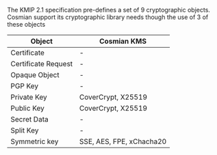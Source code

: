 

The KMIP 2.1 specification pre-defines a set of 9 cryptographic objects. Cosmian support its cryptographic library needs though the use of 3 of these objects


| Object              | Cosmian KMS                           |
| ------------------- | --------------------------------------|
| Certificate         | -                                     |
| Certificate Request | -                                     |
| Opaque Object       | -                                     |
| PGP Key             | -                                     |
| Private Key         | CoverCrypt, X25519                    |
| Public Key          | CoverCrypt, X25519                    |
| Secret Data         | -                                     |
| Split Key           | -                                     |
| Symmetric key       | SSE, AES, FPE, xChacha20              |
